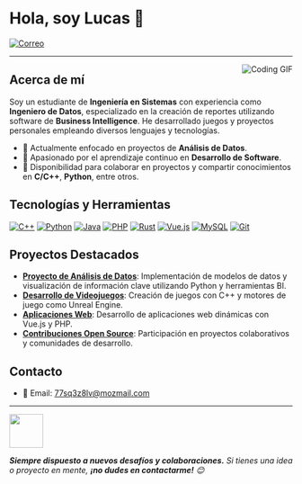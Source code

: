 
# Hola, soy Lucas 👋

[![Correo](https://img.shields.io/badge/Email-77sq3z8lv@mozmail.com-c14438?style=flat-square&logo=Gmail&logoColor=white)](mailto:77sq3z8lv@mozmail.com)

---

<img align="right" alt="Coding GIF" src="https://raw.githubusercontent.com/haoruilee/haoruilee/master/pic/pusheencode.gif" />

## Acerca de mí

Soy un estudiante de **Ingeniería en Sistemas** con experiencia como **Ingeniero de Datos**, especializado en la creación de reportes utilizando software de **Business Intelligence**. He desarrollado juegos y proyectos personales empleando diversos lenguajes y tecnologías.

- 🔭 Actualmente enfocado en proyectos de **Análisis de Datos**.
- 🌱 Apasionado por el aprendizaje continuo en **Desarrollo de Software**.
- 💬 Disponibilidad para colaborar en proyectos y compartir conocimientos en **C/C++**, **Python**, entre otros.

## Tecnologías y Herramientas

[![C++](https://img.shields.io/badge/C%2B%2B-00599C?style=flat-square&logo=c%2B%2B&logoColor=white)]()
[![Python](https://img.shields.io/badge/Python-3776AB?style=flat-square&logo=python&logoColor=white)]()
[![Java](https://img.shields.io/badge/Java-007396?style=flat-square&logo=java&logoColor=white)]()
[![PHP](https://img.shields.io/badge/PHP-777BB4?style=flat-square&logo=php&logoColor=white)]()
[![Rust](https://img.shields.io/badge/Rust-000000?style=flat-square&logo=rust&logoColor=white)]()
[![Vue.js](https://img.shields.io/badge/Vue.js-4FC08D?style=flat-square&logo=vue.js&logoColor=white)]()
[![MySQL](https://img.shields.io/badge/MySQL-4479A1?style=flat-square&logo=mysql&logoColor=white)]()
[![Git](https://img.shields.io/badge/Git-F05032?style=flat-square&logo=git&logoColor=white)]()

## Proyectos Destacados

- **[Proyecto de Análisis de Datos](#)**: Implementación de modelos de datos y visualización de información clave utilizando Python y herramientas BI.
- **[Desarrollo de Videojuegos](#)**: Creación de juegos con C++ y motores de juego como Unreal Engine.
- **[Aplicaciones Web](#)**: Desarrollo de aplicaciones web dinámicas con Vue.js y PHP.
- **[Contribuciones Open Source](#)**: Participación en proyectos colaborativos y comunidades de desarrollo.

## Contacto

- 📧 Email: [77sq3z8lv@mozmail.com](mailto:77sq3z8lv@mozmail.com)

---

<img src="https://media.giphy.com/media/LnQjpWaON8nhr21vNW/giphy.gif" width="60"> 

<em><b>Siempre dispuesto a nuevos desafíos y colaboraciones.</b> Si tienes una idea o proyecto en mente, <b>¡no dudes en contactarme!</b> 😊</em>
